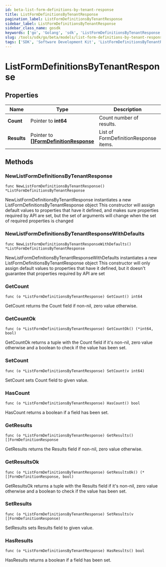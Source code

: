 ```yaml
---
id: beta-list-form-definitions-by-tenant-response
title: ListFormDefinitionsByTenantResponse
pagination_label: ListFormDefinitionsByTenantResponse
sidebar_label: ListFormDefinitionsByTenantResponse
sidebar_class_name: gosdk
keywords: ['go', 'Golang', 'sdk', 'ListFormDefinitionsByTenantResponse', 'BetaListFormDefinitionsByTenantResponse'] 
slug: /tools/sdk/go/beta/models/list-form-definitions-by-tenant-response
tags: ['SDK', 'Software Development Kit', 'ListFormDefinitionsByTenantResponse', 'BetaListFormDefinitionsByTenantResponse']
---
```


# ListFormDefinitionsByTenantResponse

## Properties

Name | Type | Description | Notes
------------ | ------------- | ------------- | -------------
**Count** | Pointer to **int64** | Count number of results. | [optional] 
**Results** | Pointer to [**[]FormDefinitionResponse**](form-definition-response) | List of FormDefinitionResponse items. | [optional] 

## Methods

### NewListFormDefinitionsByTenantResponse

`func NewListFormDefinitionsByTenantResponse() *ListFormDefinitionsByTenantResponse`

NewListFormDefinitionsByTenantResponse instantiates a new ListFormDefinitionsByTenantResponse object
This constructor will assign default values to properties that have it defined,
and makes sure properties required by API are set, but the set of arguments
will change when the set of required properties is changed

### NewListFormDefinitionsByTenantResponseWithDefaults

`func NewListFormDefinitionsByTenantResponseWithDefaults() *ListFormDefinitionsByTenantResponse`

NewListFormDefinitionsByTenantResponseWithDefaults instantiates a new ListFormDefinitionsByTenantResponse object
This constructor will only assign default values to properties that have it defined,
but it doesn't guarantee that properties required by API are set

### GetCount

`func (o *ListFormDefinitionsByTenantResponse) GetCount() int64`

GetCount returns the Count field if non-nil, zero value otherwise.

### GetCountOk

`func (o *ListFormDefinitionsByTenantResponse) GetCountOk() (*int64, bool)`

GetCountOk returns a tuple with the Count field if it's non-nil, zero value otherwise
and a boolean to check if the value has been set.

### SetCount

`func (o *ListFormDefinitionsByTenantResponse) SetCount(v int64)`

SetCount sets Count field to given value.

### HasCount

`func (o *ListFormDefinitionsByTenantResponse) HasCount() bool`

HasCount returns a boolean if a field has been set.

### GetResults

`func (o *ListFormDefinitionsByTenantResponse) GetResults() []FormDefinitionResponse`

GetResults returns the Results field if non-nil, zero value otherwise.

### GetResultsOk

`func (o *ListFormDefinitionsByTenantResponse) GetResultsOk() (*[]FormDefinitionResponse, bool)`

GetResultsOk returns a tuple with the Results field if it's non-nil, zero value otherwise
and a boolean to check if the value has been set.

### SetResults

`func (o *ListFormDefinitionsByTenantResponse) SetResults(v []FormDefinitionResponse)`

SetResults sets Results field to given value.

### HasResults

`func (o *ListFormDefinitionsByTenantResponse) HasResults() bool`

HasResults returns a boolean if a field has been set.



